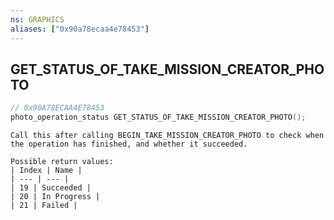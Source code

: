 ```yaml
---
ns: GRAPHICS
aliases: ["0x90a78ecaa4e78453"]
---
```

## GET_STATUS_OF_TAKE_MISSION_CREATOR_PHOTO

```c
// 0x90A78ECAA4E78453
photo_operation_status GET_STATUS_OF_TAKE_MISSION_CREATOR_PHOTO();
```

```
Call this after calling BEGIN_TAKE_MISSION_CREATOR_PHOTO to check when the operation has finished, and whether it succeeded.

Possible return values:
| Index | Name |
| --- | --- |
| 19 | Succeeded |
| 20 | In Progress |
| 21 | Failed |
```
